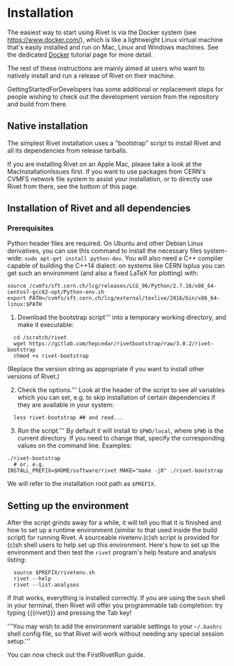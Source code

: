 # Installation

The easiest way to start using Rivet is via the Docker system (see https://www.docker.com/), which is like a lightweight Linux virtual machine that's easily installed and run on Mac, Linux and Windows machines. See the dedicated [Docker](docker.md) tutorial page for more detail.

The rest of these instructions are mainly aimed at users who want to natively install and run a release of Rivet on their machine.

GettingStartedForDevelopers has some additional or replacement steps for people wishing to check out the development version from the repository and build from there.


## Native installation

The simplest Rivet installation uses a "bootstrap" script to install Rivet and all its dependencies from release tarballs.

If you are installing Rivet on an Apple Mac, please take a look at the MacInstallationIssues first. If you want to use packages from CERN's CVMFS network file system to assist your installation, or to directly use Rivet from there, see the bottom of this page.

## Installation of Rivet and all dependencies

### Prerequisites

Python header files are required. On Ubuntu and other Debian Linux derivatives,
you can use this command to install the necessary files system-wide: `sudo apt-get install python-dev`.
You will also need a C++ compiler capable of building the C++14 dialect: on systems like
CERN lxplus you can get such an environment (and also a fixed LaTeX for plotting) with:
```
source /cvmfs/sft.cern.ch/lcg/releases/LCG_96/Python/2.7.16/x86_64-centos7-gcc62-opt/Python-env.sh
export PATH=/cvmfs/sft.cern.ch/lcg/external/texlive/2016/bin/x86_64-linux:$PATH
```

1. Download the bootstrap script''' into a temporary working directory, and make it executable:
```
  cd /scratch/rivet
  wget https://gitlab.com/hepcedar/rivetbootstrap/raw/3.0.2/rivet-bootstrap
  chmod +x rivet-bootstrap
```
(Replace the version string as appropriate if you want to install other versions of Rivet.)

2. Check the options.''' Look at the header of the script to see all variables which you can set, e.g. to skip installation of certain dependencies if they are available in your system:
```
  less rivet-bootstrap ## and read...
```


3. Run the script.''' By default it will install to `$PWD/local`, where `$PWD` is the current directory. If you need to change that, specify the corresponding values on the command line. Examples:
```
./rivet-bootstrap
  # or, e.g.
INSTALL_PREFIX=$HOME/software/rivet MAKE="make -j8" ./rivet-bootstrap
```
We will refer to the installation root path as `$PREFIX`.


## Setting up the environment

After the script grinds away for a while, it will tell you that it is finished and how to set up a runtime environment (similar to that used inside the build script) for running Rivet. A sourceable rivetenv.(c)sh script is provided for (c)sh shell users to help set up this environment. Here's how to set up the environment and then test the `rivet` program's help feature and analysis listing:

```
  source $PREFIX/rivetenv.sh
  rivet --help
  rivet --list-analyses
```

If that works, everything is installed correctly. If you are using the `bash` shell in your terminal, then Rivet will offer you programmable tab completion: try typing {{{rivet}}} and pressing the Tab key!

'''You may wish to add the environment variable settings to your `~/.bashrc` shell config file, so that Rivet will work without needing any special session setup.'''

You can now check out the FirstRivetRun guide.
